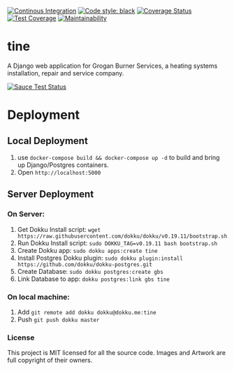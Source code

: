 [![Continous Integration](https://github.com/GroganBurners/tine/workflows/Continous%20Integration/badge.svg)](https://github.com/GroganBurners/tine/actions?query=workflow%3A%22Continous+Integration%22) [![Code style: black](https://img.shields.io/badge/code%20style-black-000000.svg)](https://github.com/psf/black) [![Coverage Status](https://coveralls.io/repos/github/GroganBurners/tine/badge.svg?branch=master)](https://coveralls.io/github/GroganBurners/tine?branch=master) [![Test Coverage](https://api.codeclimate.com/v1/badges/a717383eb45c93857570/test_coverage)](https://codeclimate.com/github/GroganBurners/tine/test_coverage) [![Maintainability](https://api.codeclimate.com/v1/badges/a717383eb45c93857570/maintainability)](https://codeclimate.com/github/GroganBurners/tine/maintainability)

# tine
A Django web application for Grogan Burner Services, a heating systems installation, repair and service company.


[![Sauce Test Status](https://saucelabs.com/browser-matrix/groganburners.svg)](https://saucelabs.com/u/groganburners)

# Deployment
## Local Deployment
1. use `docker-compose build && docker-compose up -d` to build and bring up Django/Postgres containers.
2. Open `http://localhost:5000`

## Server Deployment
### On Server:
1. Get Dokku Install script: `wget https://raw.githubusercontent.com/dokku/dokku/v0.19.11/bootstrap.sh`
2. Run Dokku Install script: `sudo DOKKU_TAG=v0.19.11 bash bootstrap.sh`
3. Create Dokku app: `sudo dokku apps:create tine`
4. Install Postgres Dokku plugin: `sudo dokku plugin:install https://github.com/dokku/dokku-postgres.git`
5. Create Database: `sudo dokku postgres:create gbs`
6. Link Database to app: `dokku postgres:link gbs tine`

### On local machine:
1. Add `git remote add dokku dokku@dokku.me:tine`
2. Push `git push dokku master`

### License
This project is MIT licensed for all the source code. Images and Artwork are full copyright of their owners.
